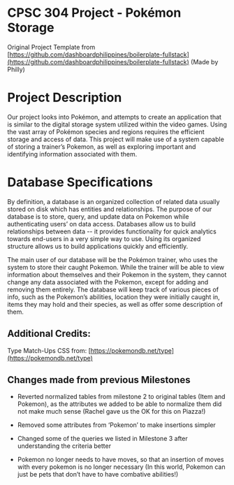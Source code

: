# CPSC 304 Project - Pokémon Storage

Original Project Template from [https://github.com/dashboardphilippines/boilerplate-fullstack](https://github.com/dashboardphilippines/boilerplate-fullstack) (Made by Philly)

# Project Description

Our project looks into Pokémon, and attempts to create an application that is similar to the digital storage system utilized within the video games. Using the vast array of Pokémon species and regions requires the efficient storage and access of data. This project will make use of a system capable of storing a trainer’s Pokemon, as well as exploring important and identifying information associated with them.  


# Database Specifications

By definition, a database is an organized collection of related data usually stored on disk which has entities and relationships. The purpose of our database is to store, query, and update data on Pokemon while authenticating users’ on data access. Databases allow us to build relationships between data -- it provides functionality for quick analytics towards end-users in a very simple way to use. Using its organized structure allows us to build applications quickly and efficiently.

The main user of our database will be the Pokémon trainer, who uses the system to store their caught Pokemon. While the trainer will be able to view information about themselves and their Pokemon in the system, they cannot change any data associated with the Pokemon, except for adding and removing them entirely.  The database will keep track of various pieces of info, such as the Pokemon’s abilities, location they were initially caught in, items they may hold and their species, as well as offer some description of them.

## Additional Credits:
Type Match-Ups CSS from: [https://pokemondb.net/type](https://pokemondb.net/type)

## Changes made from previous Milestones
- Reverted normalized tables from milestone 2 to original tables (Item and Pokemon), as the attributes we added to be able to normalize them did not make much sense (Rachel gave us the OK for this on Piazza!)

- Removed some attributes from ‘Pokemon’ to make insertions simpler

- Changed some of the queries we listed in Milestone 3 after understanding the criteria better

- Pokemon no longer needs to have moves, so that an insertion of moves with every pokemon is no longer necessary (In this world, Pokemon can just be pets that don’t have to have combative abilities!)

